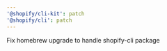 ```yaml
---
'@shopify/cli-kit': patch
'@shopify/cli': patch
---
```


Fix homebrew upgrade to handle shopify-cli package
